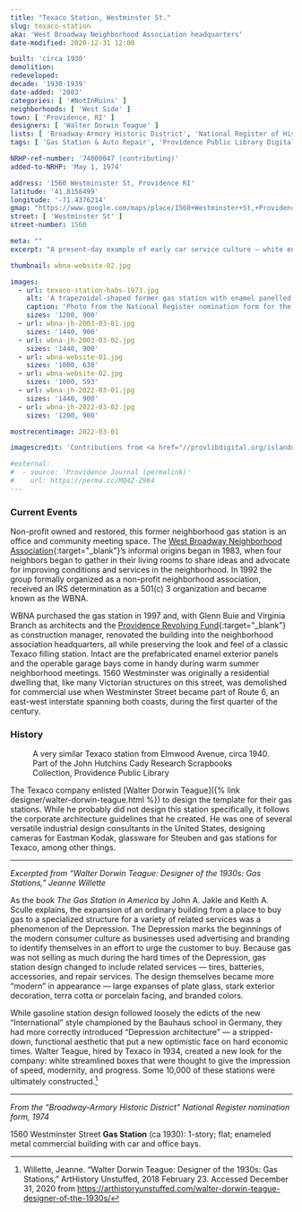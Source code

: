 ```yaml
---
title: "Texaco Station, Westminster St."
slug: texaco-station
aka: 'West Broadway Neighborhood Association headquarters'
date-modified: 2020-12-31 12:00

built: 'circa 1930'
demolition: 
redeveloped: 
decade: '1930-1939'
date-added: '2003'
categories: [ '#NotInRuins' ]
neighborhoods: [ 'West Side' ]
town: [ 'Providence, RI' ]
designers: [ 'Walter Dorwin Teague' ]
lists: [ 'Broadway-Armory Historic District', 'National Register of Historic Places' ]
tags: [ 'Gas Station & Auto Repair', 'Providence Public Library Digital Collections' ]

NRHP-ref-number: '74000047 (contributing)'
added-to-NRHP: 'May 1, 1974'

address: '1560 Westminister St, Providence RI'
latitude: '41.8158499'
longitude: '-71.4376214'
gmap: "https://www.google.com/maps/place/1560+Westminster+St,+Providence,+RI+02909/@41.8158499,-71.4376214,17z/data=!3m1!4b1!4m5!3m4!1s0x89e4459c84f2989b:0x935f959c147286eb!8m2!3d41.8158499!4d-71.4354327"
street: [ 'Westminster St' ]
street-number: 1560

meta: ""
excerpt: "A present-day example of early car service culture — white enamelled panels with bright green and red accents and an utilitarian design"

thumbnail: wbna-website-02.jpg

images:
  - url: texaco-station-habs-1973.jpg
    alt: 'A trapezoidal-shaped former gas station with enamel panelled exterior in white and green. Two garage doors are on the widest side, with an angled facade holding an entrance door. Red plastic letters spell out WBNA across the diagonal side'
    caption: 'Photo from the National Register nomination form for the Broadway-Armory Historic District, circa 1973. Photographer unknown.'
    sizes: '1200, 900'
  - url: wbna-jh-2003-03-01.jpg
    sizes: '1440, 900'
  - url: wbna-jh-2003-03-02.jpg
    sizes: '1440, 900'
  - url: wbna-website-01.jpg
    sizes: '1000, 630'
  - url: wbna-website-02.jpg
    sizes: '1000, 593'
  - url: wbna-jh-2022-03-01.jpg
    sizes: '1440, 900'
  - url: wbna-jh-2022-03-02.jpg
    sizes: '1200, 900'

mostrecentimage: 2022-03-01

imagescredit: 'Contributions from <a href="//provlibdigital.org/islandora/object/islandora:5012/datastream/OBJ/view" target="_blank">John Hutchins Cady Research Scrapbooks Collection</a> at the Providence Public Library and the WBNA website'

#external:
#  - source: 'Providence Journal (permalink)'
#    url: https://perma.cc/MQ4Z-Z9K4
---
```


### Current Events

Non-profit owned and restored, this former neighborhood gas station is an office and community meeting space. The [West Broadway Neighborhood Association](//www.wbna.org){:target="_blank"}’s informal origins began in 1983, when four neighbors began to gather in their living rooms to share ideas and advocate for improving conditions and services in the neighborhood. In 1992 the group formally organized as a non-profit neighborhood association, received an IRS determination as a 501(c) 3 organization and became known as the <span class="abbr">WBNA</span>. 

<span class="abbr">WBNA</span> purchased the gas station in 1997 and, with Glenn Buie and Virginia Branch as architects and the [Providence Revolving Fund](//www.revolvingfund.org){:target="_blank"} as construction manager, renovated the building into the neighborhood association headquarters, all while preserving the look and feel of a classic Texaco filling station. Intact are the prefabricated enamel exterior panels and the operable garage bays come in handy during warm summer neighborhood meetings. 1560 Westminster was originally a residential dwelling that, like many Victorian structures on this street, was demolished for commercial use when Westminster Street became part of Route 6, an east-west interstate spanning both coasts, during the first quarter of the century.


### History

<figure class="u__img">
  <a data-fslightbox="air-lightbox" data-type="image" data-caption="A very similar Texaco station from Elmwood Avenue, circa 1940. Part of the John Hutchins Cady Research Scrapbooks Collection, Providence Public Library" href="{{ site.prod_url }}{{ site.propimg_path }}{{ page.slug }}/elmwood-ave-ppl-1940c.jpg" role="button" aria-label="Link opens image in a larger pop-over">
    <img src="{{ site.prod_url }}{{ site.propimg_path }}{{ page.slug }}/elmwood-ave-ppl-1940c.jpg" alt="" />
  </a>
  <figcaption>
    A very similar Texaco station from Elmwood Avenue, circa 1940. Part of the John Hutchins Cady Research Scrapbooks Collection, Providence Public Library
  </figcaption>
</figure>

The Texaco company enlisted [Walter Dorwin Teague]({% link designer/walter-dorwin-teague.html %}) to design the template for their gas stations. While he probably did not design this station specifically, it follows the corporate architecture guidelines that he created. He was one of several versatile industrial design consultants in the United States, designing cameras for Eastman Kodak, glassware for Steuben and gas stations for Texaco, among other things. 

***

_Excerpted from “Walter Dorwin Teague: Designer of the 1930s: Gas Stations,” Jeanne Willette_

As the book _The Gas Station in America_ by John A. Jakle and Keith A. Sculle explains, the expansion of an ordinary building from a place to buy gas to a specialized structure for a variety of related services was a phenomenon of the Depression. The Depression marks the beginnings of the modern consumer culture as businesses used advertising and branding to identify themselves in an effort to urge the customer to buy. Because gas was not selling as much during the hard times of the Depression, gas station design changed to include related services — tires, batteries, accessories, and repair services. The design themselves became more “modern” in appearance — large expanses of plate glass, stark exterior decoration, terra cotta or porcelain facing, and branded colors.

While gasoline station design followed loosely the edicts of the new “International” style championed by the Bauhaus school in Germany, they had more correctly introduced “Depression architecture” — a stripped-down, functional aesthetic that put a new optimistic face on hard economic times. Walter Teague, hired by Texaco in 1934, created a new look for the company: white streamlined boxes that were thought to give the impression of speed, modernity, and progress. Some 10,000 of these stations were ultimately constructed.[^1]

[^1]: Willette, Jeanne. “Walter Dorwin Teague: Designer of the 1930s: Gas Stations,” ArtHistory Unstuffed, 2018 February 23. Accessed December 31, 2020 from https://arthistoryunstuffed.com/walter-dorwin-teague-designer-of-the-1930s/

***

_From the “Broadway-Armory Historic District” National Register nomination form, 1974_

1560 Westminster Street **Gas Station** (ca 1930): 1-story; flat; enameled metal commercial building with car and office bays.

